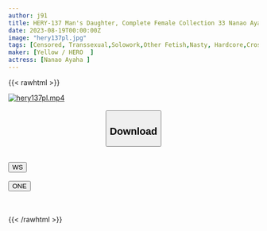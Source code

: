 ```yaml
---
author: j91
title: HERY-137 Man's Daughter, Complete Female Collection 33 Nanao Ayaha
date: 2023-08-19T00:00:00Z
image: "hery137pl.jpg"
tags: [Censored, Transsexual,Solowork,Other Fetish,Nasty, Hardcore,Cross Dressing	]
maker: [Yellow / HERO  ]
actress: [Nanao Ayaha ]
---
```



{{< rawhtml >}}

<div class="video" data-videoid="yj58bdxj8szt">
    <a href="javascript:;">
        <img src="https://my.j91.asia/posts/hery137pl/hery137pl.jpg" width="WIDTH" height="HEIGHT" alt="hery137pl.mp4" loading="lazy">
    </a>
</div>

<script type="text/javascript" src="https://j91.asia/asset/on-demand-ws.js"></script>

<br>
  <link rel="stylesheet" href="https://j91.asia/asset/bs5.css">
  
  <center>
  <button class="btn btn-primary" type="button" data-bs-toggle="collapse" data-bs-target=".multi-collapse" aria-expanded="false" aria-controls="multiCollapseExample1 multiCollapseExample2"><h2>Download</h2></button></center>
</p>
<div class="row">
  <div class="col">
    <div class="collapse multi-collapse" id="multiCollapseExample1">
      <div class="card card-body">
	      	      <br>
<div class="buttons">  
<a href="https://wolfstream.tv/yj58bdxj8szt"><button class="btn-hover color-3"><i class="fa fa-download"></i> WS</button></a></div>
    </div>
  </div>
</div>
  <div class="col">
    <div class="collapse multi-collapse" id="multiCollapseExample2">
      <div class="card card-body">
	      <br>
<div class="buttons">
    <a href="https://oneupload.to/f1tyfxonyweq"><button class="btn-hover color-9"><i class="fa fa-download"></i> ONE</button></a></div>
<br><br>
      </div>
    </div>
  </div>
</div>

{{< /rawhtml >}}